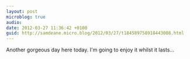 ```yaml
---
layout: post
microblog: true
audio: 
date: 2012-03-27 11:36:42 +0100
guid: http://samdeane.micro.blog/2012/03/27/t184589758918443008.html
---
```

Another gorgeous day here today. I'm going to enjoy it whilst it lasts...
